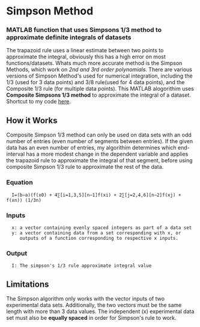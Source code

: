 Simpson Method
==================
### MATLAB function that uses Simpsons 1/3 method to approximate definite integrals of datasets

The trapazoid rule uses a linear estimate between two points to approximate the integral, obviously this has a high error on most functions/datasets. Whats much more accurate method is the Simpson Methods, which work on *2nd and 3rd order polynomials.* There are various versions of Simpson Method's used for numerical integration, including the 1/3 (used for 3 data points) and 3/8 rule(used for 4 data points), and the Composite 1/3 rule (for multiple data points). This MATLAB alogorithim uses **Composite Simpsons 1/3 method** to approximate the integral of a dataset. Shortcut to my code [here](https://github.com/bztighe/MATLAB_algorithims/blob/master/Simpson%20Approximation/Simpson.m).

How it Works
-----------------
Composite Simpson 1/3 method can only be used on data sets with an odd number of entries (even number of segments between entries). If the given data has an even number of entries, my algorithim determines which end-interval has a more modest change in the dependent variable and applies the trapazoid rule to approximate the integral of that segment, before using composite Simpson 1/3 rule to approximate the rest of the data. 

### Equation
      I=(b−a)(f(x0) + 4∑[i=1,3,5][n−1]f(xi) + 2∑[j=2,4,6][n−2]f(xj) + f(xn)) (1/3n)
### Inputs
      x: a vector containing evenly spaced integers as part of a data set
      y: a vector containing data from a set corresponding with x, or
         outputs of a function corresponding to respective x inputs.
      
### Output
      I: The simpson's 1/3 rule approximate integral value
    
## Limitations
The Simpson algorithm only works with the vector inputs of two experimental data sets. Additionally, the two vectors must be the same length with more than 3 data values. The independent (x) experimental data set must also be **equally spaced** in order for Simpson's rule to work.
